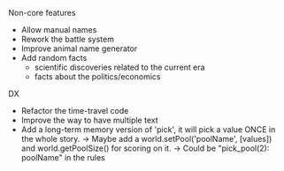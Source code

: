 Non-core features
- Allow manual names
- Rework the battle system
- Improve animal name generator
- Add random facts
	- scientific discoveries related to the current era
	- facts about the politics/economics

DX
- Refactor the time-travel code
- Improve the way to have multiple text
- Add a long-term memory version of 'pick', it will pick a value ONCE in the whole story.
    -> Maybe add a world.setPool('poolName', [values]) and world.getPoolSize() for scoring on it.
    -> Could be "pick_pool(2): poolName" in the rules
